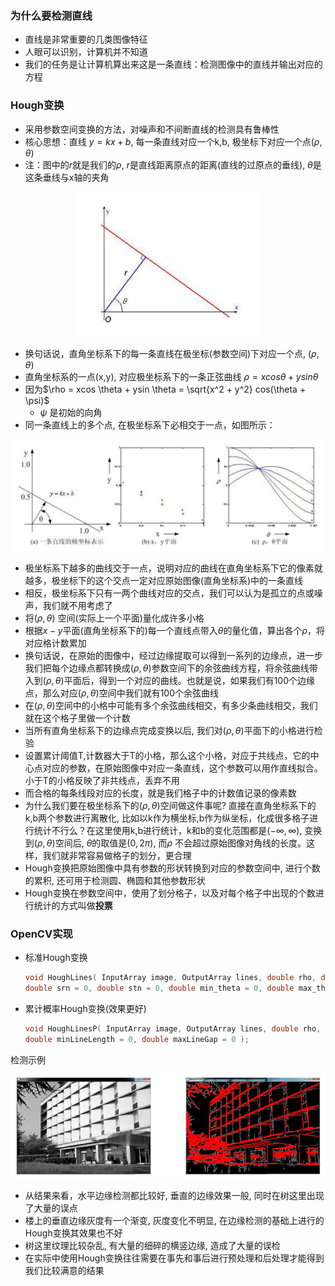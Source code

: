 ### 为什么要检测直线

- 直线是非常重要的几类图像特征
- 人眼可以识别，计算机并不知道
- 我们的任务是让计算机算出来这是一条直线：检测图像中的直线并输出对应的方程

###  Hough变换

- 采用参数空间变换的方法，对噪声和不间断直线的检测具有鲁棒性
- 核心思想：直线 $y = kx + b$, 每一条直线对应一个k,b, 极坐标下对应一个点$(\rho, \theta)$
- 注：图中的$r$就是我们的$\rho$, $r$是直线距离原点的距离(直线的过原点的垂线), $\theta$是这条垂线与x轴的夹角

<div align="center">
    <img width="300" src="./screenshot/2.44.jpg">
</div>

- 换句话说，直角坐标系下的每一条直线在极坐标(参数空间)下对应一个点, $(\rho, \theta)$
- 直角坐标系的一点(x,y), 对应极坐标系下的一条正弦曲线 $\rho = xcos \theta + ysin \theta$
- 因为$\rho = xcos \theta + ysin \theta = \sqrt{x^2 + y^2} cos(\theta + \psi)$
    * $\psi$ 是初始的向角
- 同一条直线上的多个点, 在极坐标系下必相交于一点，如图所示：

<div align="center">
    <img width="600" src="./screenshot/2.45.jpg">
</div>

- 极坐标系下越多的曲线交于一点，说明对应的曲线在直角坐标系下它的像素就越多，极坐标下的这个交点一定对应原始图像(直角坐标系)中的一条直线
- 相反，极坐标系下只有一两个曲线对应的交点，我们可以认为是孤立的点或噪声，我们就不用考虑了
- 将$(\rho, \theta)$ 空间(实际上一个平面)量化成许多小格
- 根据$x-y$平面(直角坐标系下的)每一个直线点带入$\theta$的量化值，算出各个$\rho$，将对应格计数累加
- 换句话说，在原始的图像中，经过边缘提取可以得到一系列的边缘点，进一步我们把每个边缘点都转换成$(\rho, \theta)$参数空间下的余弦曲线方程，将余弦曲线带入到$(\rho, \theta)$平面后，得到一个对应的曲线。也就是说，如果我们有100个边缘点，那么对应$(\rho, \theta)$空间中我们就有100个余弦曲线
- 在$(\rho, \theta)$空间中的小格中可能有多个余弦曲线相交，有多少条曲线相交，我们就在这个格子里做一个计数
- 当所有直角坐标系下的边缘点完成变换以后, 我们对$(\rho, \theta)$平面下的小格进行检验
- 设置累计阈值T,计数器大于T的小格，那么这个小格，对应于共线点，它的中心点对应的参数，在原始图像中对应一条直线，这个参数可以用作直线拟合。小于T的小格反映了非共线点，丢弃不用
- 而合格的每条线段对应的长度，就是我们格子中的计数值记录的像素数
- 为什么我们要在极坐标系下的$(\rho, \theta)$空间做这件事呢? 直接在直角坐标系下的k,b两个参数进行离散化, 比如以k作为横坐标,b作为纵坐标，化成很多格子进行统计不行么？在这里使用k,b进行统计，k和b的变化范围都是$(-∞, ∞)$, 变换到$(\rho, \theta)$空间后, $\theta$的取值是$(0,2π)$, 而$\rho$ 不会超过原始图像对角线的长度。这样，我们就非常容易做格子的划分，更合理
- Hough变换把原始图像中具有参数的形状转换到对应的参数空间中, 进行个数的累积, 还可用于检测圆、椭圆和其他参数形状
- Hough变换在参数空间中，使用了划分格子，以及对每个格子中出现的个数进行统计的方式叫做**投票**

### OpenCV实现

- 标准Hough变换
    ```cpp
    void HoughLines( InputArray image, OutputArray lines, double rho, double theta, int threshold,
    double srn = 0, double stn = 0, double min_theta = 0, double max_theta = CV_PI );
    ```

- 累计概率Hough变换(效果更好)
    ```cpp
    void HoughLinesP( InputArray image, OutputArray lines, double rho, double theta, int threshold,
    double minLineLength = 0, double maxLineGap = 0 );
    ```

检测示例

<div align="center">
    <img width="900" src="./screenshot/2.46.jpg">
</div>

- 从结果来看，水平边缘检测都比较好, 垂直的边缘效果一般, 同时在树这里出现了大量的误点
- 楼上的垂直边缘灰度有一个渐变, 灰度变化不明显, 在边缘检测的基础上进行的Hough变换其效果也不好
- 树这里纹理比较杂乱, 有大量的细碎的横竖边缘, 造成了大量的误检
- 在实际中使用Hough变换往往需要在事先和事后进行预处理和后处理才能得到我们比较满意的结果